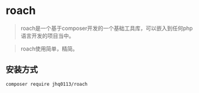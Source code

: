 # roach

> roach是一个基于composer开发的一个基础工具库，可以嵌入到任何php语言开发的项目当中。

> roach使用简单，精简。

## 安装方式

```bash
composer require jhq0113/roach
```

